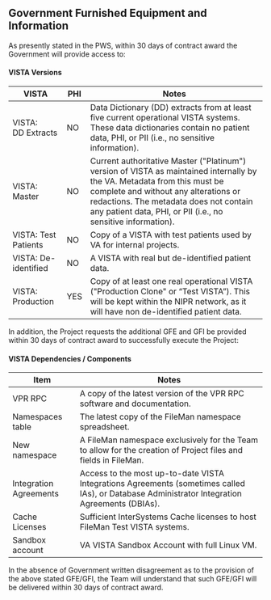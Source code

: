 ## Government Furnished Equipment and Information

As presently stated in the PWS, within 30 days of contract award the Government will provide access to:

#### VISTA Versions

VISTA | PHI | Notes
--- |--- | ---
VISTA: <br>DD Extracts  | NO | Data Dictionary (DD) extracts from at least five current operational VISTA systems. These data dictionaries contain no patient data, PHI, or PII (i.e., no sensitive information).
VISTA: Master | NO | Current authoritative Master ("Platinum") version of VISTA as maintained internally by the VA. Metadata from this must be complete and without any alterations or redactions. The metadata does not contain any patient data, PHI, or PII (i.e., no sensitive information).
VISTA: Test Patients | NO | Copy of a VISTA with test patients used by VA for internal projects.
VISTA: De-identified | NO | A VISTA with real but de-identified patient data. 
VISTA: Production | YES | Copy of at least one real operational VISTA ("Production Clone" or “Test VISTA”). This will be kept within the NIPR network, as it will have non de-identified patient data.


In addition, the Project requests the additional GFE and GFI be provided within 30 days of contract award to successfully execute the Project:

#### VISTA Dependencies / Components

Item | Notes
---- | ----
VPR RPC | A copy of the latest version of the VPR RPC software and documentation.
Namespaces table | The latest copy of the FileMan namespace spreadsheet.
New namespace | A FileMan namespace exclusively for the Team to allow for the creation of Project files and fields in FileMan.
Integration Agreements | Access to the most up-to-date VISTA Integrations Agreements (sometimes called IAs), or Database Administrator Integration Agreements (DBIAs).
Cache Licenses | Sufficient InterSystems Cache licenses to host FileMan Test VISTA systems.
Sandbox account | VA VISTA Sandbox Account with full Linux VM.

In the absence of Government written disagreement as to the provision of the above stated GFE/GFI, the Team will understand that such GFE/GFI will be delivered within 30 days of contract award.
